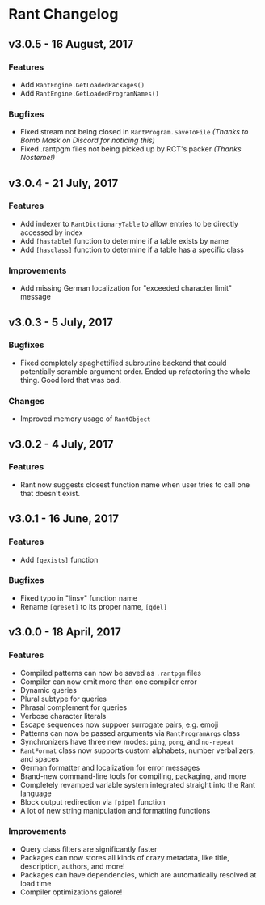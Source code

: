 # Rant Changelog

## v3.0.5 - 16 August, 2017

### Features
- Add `RantEngine.GetLoadedPackages()`
- Add `RantEngine.GetLoadedProgramNames()`

### Bugfixes
- Fixed stream not being closed in `RantProgram.SaveToFile` _(Thanks to Bomb Mask on Discord for noticing this)_
- Fixed .rantpgm files not being picked up by RCT's packer _(Thanks Nosteme!)_

## v3.0.4 - 21 July, 2017

### Features
- Add indexer to `RantDictionaryTable` to allow entries to be directly accessed by index
- Add `[hastable]` function to determine if a table exists by name
- Add `[hasclass]` function to determine if a table has a specific class


### Improvements
- Add missing German localization for "exceeded character limit" message


## v3.0.3 - 5 July, 2017

### Bugfixes
- Fixed completely spaghettified subroutine backend that could potentially scramble argument order. Ended up refactoring the whole thing. Good lord that was bad.

### Changes
- Improved memory usage of `RantObject`

## v3.0.2 - 4 July, 2017

### Features
- Rant now suggests closest function name when user tries to call one that doesn't exist.

## v3.0.1 - 16 June, 2017

### Features
- Add `[qexists]` function

### Bugfixes
- Fixed typo in "linsv" function name
- Rename `[qreset]` to its proper name, `[qdel]`

## v3.0.0 - 18 April, 2017

### Features

- Compiled patterns can now be saved as `.rantpgm` files
- Compiler can now emit more than one compiler error
- Dynamic queries
- Plural subtype for queries
- Phrasal complement for queries
- Verbose character literals
- Escape sequences now suppoer surrogate pairs, e.g. emoji
- Patterns can now be passed arguments via `RantProgramArgs` class
- Synchronizers have three new modes: `ping`, `pong`, and `no-repeat`
- `RantFormat` class now supports custom alphabets, number verbalizers, and spaces
- German formatter and localization for error messages
- Brand-new command-line tools for compiling, packaging, and more
- Completely revamped variable system integrated straight into the Rant language
- Block output redirection via `[pipe]` function
- A lot of new string manipulation and formatting functions

### Improvements
- Query class filters are significantly faster
- Packages can now stores all kinds of crazy metadata, like title, description, authors, and more!
- Packages can have dependencies, which are automatically resolved at load time
- Compiler optimizations galore!